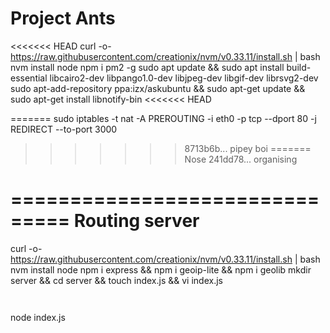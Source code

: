 
Project Ants
===============================

<<<<<<< HEAD
curl -o- https://raw.githubusercontent.com/creationix/nvm/v0.33.11/install.sh | bash
nvm install node
npm i pm2 -g
sudo apt update && sudo apt install build-essential libcairo2-dev libpango1.0-dev libjpeg-dev libgif-dev librsvg2-dev
sudo apt-add-repository ppa:izx/askubuntu && sudo apt-get update && sudo apt-get install libnotify-bin
<<<<<<< HEAD

=======
sudo iptables -t nat -A PREROUTING -i eth0 -p tcp --dport 80 -j REDIRECT --to-port 3000
>>>>>>> 8713b6b... pipey boi
=======
Nose
>>>>>>> 241dd78... organising


===============================
Routing server
===============================

curl -o- https://raw.githubusercontent.com/creationix/nvm/v0.33.11/install.sh | bash
nvm install node
npm i express && npm i geoip-lite && npm i geolib
mkdir server && cd server && touch index.js && vi index.js
```


```
node index.js